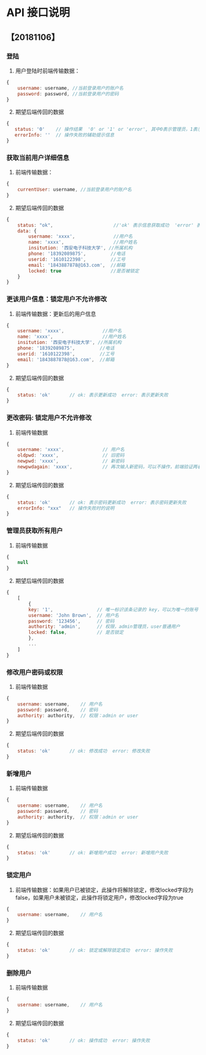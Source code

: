 # API 接口说明

## 【20181106】

### 登陆

1. 用户登陆时前端传输数据：
```js
{
    username: username, //当前登录用户的账户名
    password: password, //当前登录用户的密码
}
```
2. 期望后端传回的数据
```js
{
   status: '0'    // 操作结果  '0' or '1' or 'error', 其中0表示管理员，1表示普通用户，error表示用户登录失败
   errorInfo: ''  // 操作失败的辅助提示信息
}
```

### 获取当前用户详细信息

1. 前端传输数据：
```js
{
    currentUser: username, //当前登录用户的账户名
}
```
2. 期望后端传回的数据
```js
{
    status: "ok",                      //'ok' 表示信息获取成功  'error' 表示信息获取失败
    data: {
        username: 'xxxx',              //用户名
        name: 'xxxx',                  //用户姓名
        insitution: '西安电子科技大学', //所属机构
        phone: '18392089875',         //电话
        userid: '1610122398',         //工号
        email: '1843887878@163.com',  //邮箱
        locked: true                  //是否被锁定
    }
}
```

### 更该用户信息：锁定用户不允许修改

1. 前端传输数据：更新后的用户信息
```js
{
    username: 'xxxx',              //用户名
    name: 'xxxx',                  //用户姓名
    insitution: '西安电子科技大学', //所属机构
    phone: '18392089875',         //电话
    userid: '1610122398',         //工号
    email: '1843887878@163.com',  //邮箱
}
```
2. 期望后端传回的数据
```js
{
    status: 'ok'       // ok: 表示更新成功  error: 表示更新失败
}
```

### 更改密码: 锁定用户不允许修改

1. 前端传输数据
```js
{
    username: 'xxxx',              // 用户名
    oldpwd: 'xxxx',                // 旧密码
    newpwd: 'xxxx',                // 新密码
    newpwdagain: 'xxxx',           // 再次输入新密码，可以不操作，前端验证两者是否相同，不相同不允许发起请求
}
```
2. 期望后端传回的数据
```js
{
    status: 'ok'       // ok: 表示密码更新成功  error: 表示密码更新失败
    errorInfo: "xxx"   // 操作失败时的说明
}
```

### 管理员获取所有用户

1. 前端传输数据
```js
{
    null
}
```
2. 期望后端传回的数据
```js
{
    [
        {
        key: '1',                // 唯一标识该条记录的 key，可以为唯一的账号
        username: 'John Brown',  // 用户名
        password: '123456',      // 密码
        authority: 'admin',      // 权限，admin管理员，user普通用户
        locked: false,           // 是否锁定
        },
        ...
    ]
}
```
### 修改用户密码或权限

1. 前端传输数据
```js
{
    username: username,    // 用户名
    password: password,    // 密码
    authority: authority,  // 权限：admin or user
}
```
2. 期望后端传回的数据
```js
{
    status: 'ok'       // ok: 修改成功  error: 修改失败
}
```

### 新增用户

1. 前端传输数据
```js
{
    username: username,    // 用户名
    password: password,    // 密码
    authority: authority,  // 权限：admin or user
}
```
2. 期望后端传回的数据
```js
{
    status: 'ok'       // ok: 新增用户成功  error: 新增用户失败
}
```

### 锁定用户

1. 前端传输数据：如果用户已被锁定，此操作将解除锁定，修改locked字段为false，如果用户未被锁定，此操作将锁定用户，修改locked字段为true
```js
{
    username: username,    // 用户名
}
```
2. 期望后端传回的数据
```js
{
    status: 'ok'       // ok: 锁定或解除锁定成功  error: 操作失败
}
``` 

### 删除用户

1. 前端传输数据
```js
{
    username: username,    // 用户名
}
```
2. 期望后端传回的数据
```js
{
    status: 'ok'       // ok: 操作成功  error: 操作失败
}
```  
